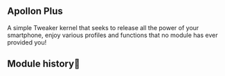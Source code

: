 ## Apollon Plus
A simple Tweaker kernel that seeks to release all the power of your smartphone, enjoy various profiles and functions that no module has ever provided you!

## Module history📜

